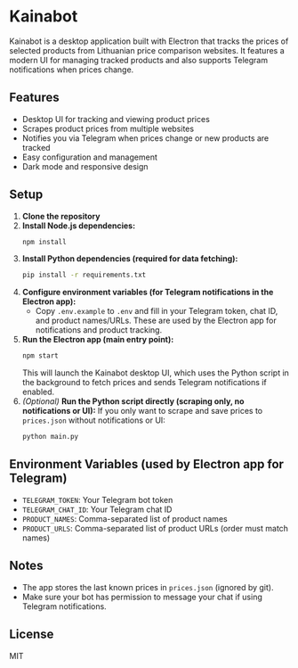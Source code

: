 # Kainabot

Kainabot is a desktop application built with Electron that tracks the prices of selected products from Lithuanian price comparison websites. It features a modern UI for managing tracked products and also supports Telegram notifications when prices change.

## Features
- Desktop UI for tracking and viewing product prices
- Scrapes product prices from multiple websites
- Notifies you via Telegram when prices change or new products are tracked
- Easy configuration and management
- Dark mode and responsive design

## Setup
1. **Clone the repository**
2. **Install Node.js dependencies:**
   ```bash
   npm install
   ```
3. **Install Python dependencies (required for data fetching):**
   ```bash
   pip install -r requirements.txt
   ```
4. **Configure environment variables (for Telegram notifications in the Electron app):**
   - Copy `.env.example` to `.env` and fill in your Telegram token, chat ID, and product names/URLs. These are used by the Electron app for notifications and product tracking.
5. **Run the Electron app (main entry point):**
   ```bash
   npm start
   ```
   This will launch the Kainabot desktop UI, which uses the Python script in the background to fetch prices and sends Telegram notifications if enabled.
6. *(Optional)* **Run the Python script directly (scraping only, no notifications or UI):**
   If you only want to scrape and save prices to `prices.json` without notifications or UI:
   ```bash
   python main.py
   ```

## Environment Variables (used by Electron app for Telegram)
- `TELEGRAM_TOKEN`: Your Telegram bot token
- `TELEGRAM_CHAT_ID`: Your Telegram chat ID
- `PRODUCT_NAMES`: Comma-separated list of product names
- `PRODUCT_URLS`: Comma-separated list of product URLs (order must match names)

## Notes
- The app stores the last known prices in `prices.json` (ignored by git).
- Make sure your bot has permission to message your chat if using Telegram notifications.

## License
MIT

